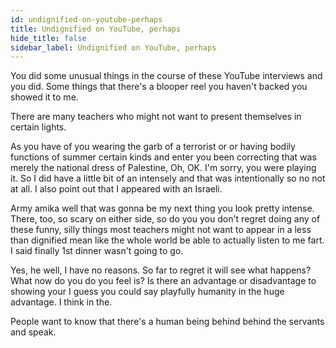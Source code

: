 ```yaml
---
id: undignified-on-youtube-perhaps
title: Undignified on YouTube, perhaps 
hide_title: false
sidebar_label: Undignified on YouTube, perhaps 
---
```

You did some unusual things in the course of these YouTube interviews and you did. Some things that there's a blooper reel you haven't backed you showed it to me.

There are many teachers who might not want to present themselves in certain lights.

As you have of you wearing the garb of a terrorist or or having bodily functions of summer certain kinds and enter you been correcting that was merely the national dress of Palestine, Oh, OK. I'm sorry, you were playing it. So I did have a little bit of an intensely and that was intentionally so no not at all. I also point out that I appeared with an Israeli.

Army amika well that was gonna be my next thing you look pretty intense. There, too, so scary on either side, so do you you don't regret doing any of these funny, silly things most teachers might not want to appear in a less than dignified mean like the whole world be able to actually listen to me fart. I said finally 1st dinner wasn't going to go.

Yes, he well, I have no reasons. So far to regret it will see what happens? What now do you do you feel is? Is there an advantage or disadvantage to showing your I guess you could say playfully humanity in the huge advantage. I think in the.

People want to know that there's a human being behind behind the servants and speak.

